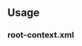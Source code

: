 ## Usage

 ### root-context.xml
 <bean id="hikariConfig" class="com.zaxxer.hikari.HikariConfig">
		<property name="driverClassName"
			value="net.sf.log4jdbc.sql.jdbcapi.DriverSpy"></property>
		<property name="jdbcUrl"
			value="jdbc:log4jdbc:mariadb://localhost:3306/company"></property> 
		<property name="username" value="USERNAME"></property>
		<property name="password" value="PASSWORD"></property>
	</bean>	
